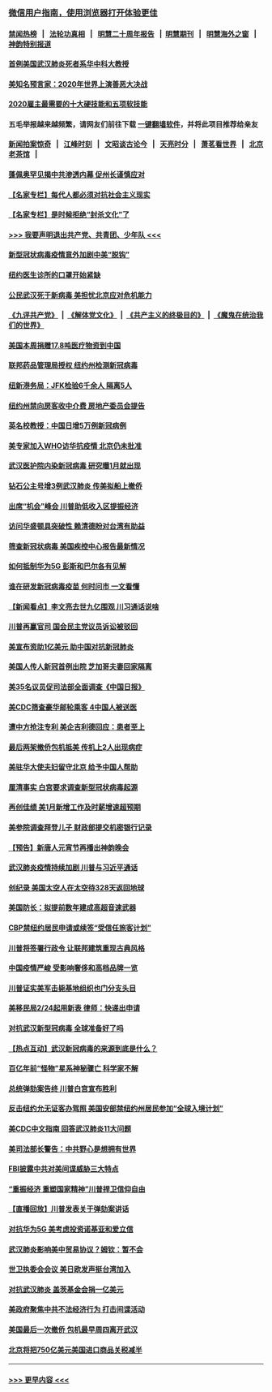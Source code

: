 ### [微信用户指南，使用浏览器打开体验更佳](https://github.com/gfw-breaker/banned-news1/blob/master/indexes/wechat-guide.md?t=0)
#### [禁闻热榜](热点新闻.md?t=0)  &nbsp;&nbsp;|&nbsp;&nbsp; [法轮功真相](https://github.com/gfw-breaker/truth/blob/master/README.md?t=0) &nbsp;&nbsp;|&nbsp;&nbsp; [明慧二十周年报告](https://github.com/gfw-breaker/mh-reports/blob/master/README.md?t=0) &nbsp;&nbsp;|&nbsp;&nbsp;[明慧期刊](https://github.com/gfw-breaker/mh-qikan) &nbsp;&nbsp;|&nbsp;&nbsp; [明慧海外之窗](https://github.com/gfw-breaker/mh-news/blob/master/README.md?t=0) &nbsp;&nbsp;|&nbsp;&nbsp; [神韵特别报道](https://github.com/gfw-breaker/mh-news/blob/master/shenyun.md?t=0)
#### [首例美国武汉肺炎死者系华中科大教授](../pages/nsc412/n11855500.md?t=02092055) 
#### [美知名预言家：2020年世界上演善恶大决战](../pages/nsc412/n11855418.md?t=02092055) 
#### [2020雇主最需要的十大硬技能和五项软技能](../pages/nsc412/n11850953.md?t=02092055) 
#### 五毛举报越来越频繁，请网友们前往下载 [一键翻墙软件](https://github.com/gfw-breaker/ssr-accounts)，并将此项目推荐给亲友
#### [新闻拍案惊奇](https://github.com/gfw-breaker/banned-news1/blob/master/pages/link4.md) &nbsp;&nbsp;|&nbsp;&nbsp; [江峰时刻](https://github.com/gfw-breaker/banned-news1/blob/master/pages/link4.md) &nbsp;&nbsp;|&nbsp;&nbsp; [文昭谈古论今](https://github.com/gfw-breaker/banned-news1/blob/master/pages/link4.md) &nbsp;&nbsp;|&nbsp;&nbsp; [天亮时分](https://github.com/gfw-breaker/banned-news1/blob/master/pages/link4.md) &nbsp;&nbsp;|&nbsp;&nbsp; [萧茗看世界](https://github.com/gfw-breaker/banned-news1/blob/master/pages/link4.md) &nbsp;&nbsp;|&nbsp;&nbsp; [北京老茶馆](https://github.com/gfw-breaker/banned-news1/blob/master/pages/link4.md) &nbsp;&nbsp;|&nbsp;&nbsp; 
#### [蓬佩奥罕见揭中共渗透内幕 促州长谨慎应对](../pages/nsc412/n11854685.md?t=02092055) 
#### [【名家专栏】每代人都必须对抗社会主义现实](../pages/nsc412/n11831412.md?t=02092055) 
#### [【名家专栏】是时候拒绝“封杀文化”了](../pages/nsc412/n11814093.md?t=02092055) 
#### [>>> 我要声明退出共产党、共青团、少年队 <<<](https://github.com/begood0513/goodnews/blob/master/quit/letter.md) 
#### [新型冠状病毒疫情意外加剧中美“脱钩”](../pages/nsc412/n11854475.md?t=02092055) 
#### [纽约医生诊所的口罩开始紧缺](../pages/nsc412/n11853364.md?t=02092055) 
#### [公民武汉死于新病毒 美担忧北京应对危机能力](../pages/nsc412/n11854331.md?t=02092055) 
#### [《九评共产党》](https://github.com/begood0513/9ping.md/blob/master/README.md) &nbsp;|&nbsp; [《解体党文化》](../../../../jtdwh.md/blob/master/README.md)  &nbsp;|&nbsp; [《共产主义的终极目的》](../../../../gczydzjmd.md/blob/master/README.md) &nbsp;|&nbsp; [《魔鬼在统治我们的世界》](../../../../mgztzwmdsj.md/blob/master/README.md) 
#### [美国本周捐赠17.8吨医疗物资到中国](../pages/nsc412/n11854269.md?t=02092055) 
#### [联邦药品管理局授权  纽约州检测新冠病毒](../pages/nsc412/n11853371.md?t=02092055) 
#### [纽新港务局：JFK检验6千余人  隔离5人](../pages/nsc412/n11853366.md?t=02092055) 
#### [纽约州禁向房客收中介费  房地产委员会提告](../pages/nsc412/n11853360.md?t=02092055) 
#### [英名校教授：中国日增5万例新冠病例](../pages/nsc412/n11854174.md?t=02092055) 
#### [美专家加入WHO访华抗疫情 北京仍未批准](../pages/nsc412/n11854043.md?t=02092055) 
#### [武汉医护院内染新冠病毒 研究曝1月就出现](../pages/nsc412/n11852928.md?t=02092055) 
#### [钻石公主号增3例武汉肺炎 传美拟船上撤侨](../pages/nsc412/n11853240.md?t=02092055) 
#### [出席“机会”峰会 川普助低收入区提振经济](../pages/nsc412/n11853232.md?t=02092055) 
#### [访问华盛顿具突破性 赖清德盼对台湾有助益](../pages/nsc412/n11853129.md?t=02092055) 
#### [筛查新冠状病毒 美国疾控中心报告最新情况](../pages/nsc412/n11853070.md?t=02092055) 
#### [如何抵制华为5G 彭斯和巴尔各有见解](../pages/nsc412/n11852535.md?t=02092055) 
#### [谁在研发新冠病毒疫苗 何时问市 一文看懂](../pages/nsc412/n11852840.md?t=02092055) 
#### [【新闻看点】李文亮去世九亿围观 川习通话说啥](../pages/nsc412/n11852360.md?t=02092055) 
#### [川普再赢官司 国会民主党议员诉讼被驳回](../pages/nsc412/n11852287.md?t=02092055) 
#### [美宣布资助1亿美元 助中国对抗新冠肺炎](../pages/nsc412/n11852531.md?t=02092055) 
#### [美国人传人新冠首例出院 芝加哥夫妻回家隔离](../pages/nsc412/n11852452.md?t=02092055) 
#### [美35名议员促司法部全面调查《中国日报》](../pages/nsc412/n11852435.md?t=02092055) 
#### [美CDC筛查豪华邮轮乘客 4中国人被送医](../pages/nsc412/n11852085.md?t=02092055) 
#### [遭中方抢注专利 美企吉利德回应：患者至上](../pages/nsc412/n11852037.md?t=02092055) 
#### [最后两架撤侨包机抵美 传机上2人出现病症](../pages/nsc412/n11852173.md?t=02092055) 
#### [美驻华大使夫妇留守北京 给予中国人帮助](../pages/nsc412/n11852165.md?t=02092055) 
#### [厘清事实 白宫要求调查新型冠状病毒起源](../pages/nsc412/n11852106.md?t=02092055) 
#### [再创佳绩 美1月新增工作及时薪增速超预期](../pages/nsc412/n11852174.md?t=02092055) 
#### [美参院调查拜登儿子 财政部提交机密银行记录](../pages/nsc412/n11851808.md?t=02092055) 
#### [【预告】新唐人元宵节再播出神韵晚会](../pages/nsc412/n11843192.md?t=02092055) 
#### [武汉肺炎疫情持续加剧 川普与习近平通话](../pages/nsc412/n11851613.md?t=02092055) 
#### [创纪录 美国太空人在太空待328天返回地球](../pages/nsc412/n11851266.md?t=02092055) 
#### [美国防长：拟提前数年建成高超音速武器](../pages/nsc412/n11850959.md?t=02092055) 
#### [CBP禁纽约居民申请或续签“受信任旅客计划”](../pages/nsc412/n11850857.md?t=02092055) 
#### [川普将签署行政令 让联邦建筑重现古典风格](../pages/nsc412/n11850654.md?t=02092055) 
#### [中国疫情严峻 受影响奢侈和高档品牌一览](../pages/nsc412/n11850319.md?t=02092055) 
#### [川普证实美军击毙基地组织也门分支头目](../pages/nsc412/n11850383.md?t=02092055) 
#### [美移民局2/24起用新表 律师：快递出申请](../pages/nsc412/n11848220.md?t=02092055) 
#### [对抗武汉新型冠病毒 全球准备好了吗](../pages/nsc412/n11850142.md?t=02092055) 
#### [【热点互动】武汉新冠病毒的来源到底是什么？](../pages/nsc412/n11849749.md?t=02092055) 
#### [百亿年前“怪物”星系神秘骤亡 科学家不解](../pages/nsc412/n11849863.md?t=02092055) 
#### [总统弹劾案告终 川普白宫宣布胜利](../pages/nsc412/n11849985.md?t=02092055) 
#### [反击纽约允无证客办驾照  美国安部禁纽约州居民参加“全球入境计划”](../pages/nsc412/n11849828.md?t=02092055) 
#### [美CDC中文指南 回答武汉肺炎11大问题](../pages/nsc412/n11849703.md?t=02092055) 
#### [美司法部长警告：中共野心是想拥有世界](../pages/nsc412/n11849769.md?t=02092055) 
#### [FBI披露中共对美间谍威胁三大特点](../pages/nsc412/n11849700.md?t=02092055) 
#### [“重振经济 重塑国家精神”川普捍卫信仰自由](../pages/nsc412/n11849641.md?t=02092055) 
#### [【直播回放】川普发表关于弹劾案讲话](../pages/nsc412/n11849472.md?t=02092055) 
#### [对抗华为5G 美考虑投资诺基亚和爱立信](../pages/nsc412/n11849510.md?t=02092055) 
#### [武汉肺炎影响美中贸易协议？姆钦：暂不会](../pages/nsc412/n11849497.md?t=02092055) 
#### [世卫执委会会议 美日欧发声挺台湾加入](../pages/nsc412/n11849433.md?t=02092055) 
#### [对抗武汉肺炎 盖茨基金会捐一亿美元](../pages/nsc412/n11848953.md?t=02092055) 
#### [美政府聚焦中共不法经济行为 打击间谍活动](../pages/nsc412/n11849322.md?t=02092055) 
#### [美国最后一次撤侨 包机最早周四离开武汉](../pages/nsc412/n11849395.md?t=02092055) 
#### [北京将把750亿美元美国进口商品关税减半](../pages/nsc412/n11848896.md?t=02092055) 

----
#### [ >>> 更早内容 <<< ](../indexes/nsc412-earlier.md)
